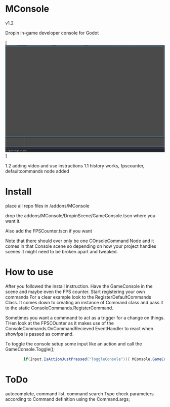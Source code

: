 # MConsole

v1.2

Dropin in-game developer console for Godot

[![Demo](https://github.com/MuNgLo/MConsole/blob/main/GitHubMedia/MConsole-01.gif)]

1.2 adding video and use instructions
1.1 history works, fpscounter, defaultcommands node added

# Install

place all repo files in /addons/MConsole

drop the addons/MConsole/DropinScene/GameConsole.tscn where you want it.

Also add the FPSCounter.tscn if you want

Note that there should ever only be one COnsoleCommand Node and it comes in that Console scene so depending on how your project
handles scenes it might need to be broken apart and tweaked.

# How to use

After you followed the install instruction. Have the GameConsole in the scene and maybe even the FPS counter. Start registering your own commands
For a clear example look to the RegisterDefaultCommands Class. It comes down to creating an instance of Command class and pass it to the static ConsoleCommands.RegisterCommand.

Sometimes you want a commnand to act as a trigger for a change on things. THen look at the FPSCOunter as it makes use of the ConsoleCommands.OnCommandRecieved EventHandler to
react when showfps is passed as command.

To toggle the console setup some input like an action and call the GameConsole.Toggle();
```cs
        if(Input.IsActionJustPressed("ToggleConsole")){ MConsole.GameConsole.Toggle(); }
```


# ToDo
autocomplete, command list, command search
Type check parameters according to Command definition using the Command.args;
